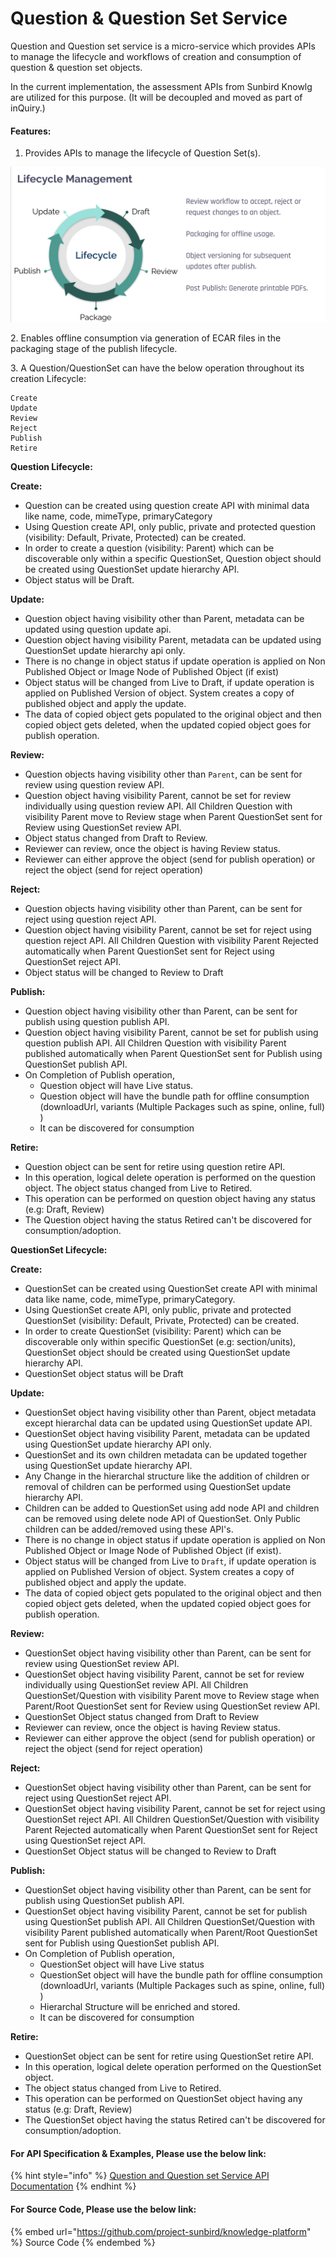 # Question & Question Set Service

Question and Question set service is a micro-service which provides APIs to manage the lifecycle and workflows of creation and consumption of question & question set objects.

In the current implementation, the assessment APIs from Sunbird Knowlg are utilized for this purpose. (It will be decoupled and moved as part of inQuiry.)

#### Features:

1. Provides APIs to manage the lifecycle of Question Set(s).

![Lifecycle Management of a Question Set](<../../../.gitbook/assets/Screen Shot 2022-03-14 at 9.55.13 PM.png>)

2\.  Enables offline consumption via generation of ECAR files in the packaging stage of the publish lifecycle.

3\. A Question/QuestionSet can have the below operation throughout its creation Lifecycle:

```
Create
Update
Review
Reject
Publish
Retire
```

**Question Lifecycle:**

**Create:**

* Question can be created using question create API with minimal data like name, code, mimeType, primaryCategory
* Using Question create API, only public, private and protected question (visibility: Default, Private, Protected) can be created.
* In order to create a question (visibility: Parent) which can be discoverable only within a specific QuestionSet, Question object should be created using QuestionSet update hierarchy API.
* Object status will be Draft.

**Update:**

* Question object having visibility other than Parent, metadata can be updated using question update api.
* Question object having visibility Parent, metadata can be updated using QuestionSet update hierarchy api only.
* There is no change in object status if update operation is applied on Non Published Object or Image Node of Published Object (if exist)
* Object status will be changed from Live to Draft, if update operation is applied on Published Version of object. System creates a copy of published object and apply the update.&#x20;
* The data of copied object gets populated to the original object and then copied object gets deleted, when the updated copied object goes for publish operation.

**Review:**

* Question objects having visibility other than `Parent`, can be sent for review using question review API.
* Question object having visibility Parent, cannot be set for review individually using question review API. All Children Question with visibility Parent move to Review stage when Parent QuestionSet sent for Review using QuestionSet review API.
* Object status changed from Draft to Review.
* Reviewer can review, once the object is having Review status.
* Reviewer can either approve the object (send for publish operation) or reject the object (send for reject operation)

**Reject:**

* Question objects having visibility other than Parent, can be sent for reject using question reject API.
* Question object having visibility Parent, cannot be set for reject using question reject API. All Children Question with visibility Parent Rejected automatically when Parent QuestionSet sent for Reject using QuestionSet reject API.
* Object status will be changed to Review to Draft

**Publish:**

* Question object having visibility other than Parent, can be sent for publish using question publish API.
* Question object having visibility Parent, cannot be set for publish using question publish API. All Children Question with visibility Parent published automatically when Parent QuestionSet sent for Publish using QuestionSet publish API.
* On Completion of Publish operation,
  * Question object will have Live status.
  * Question object will have the bundle path for offline consumption (downloadUrl, variants (Multiple Packages such as spine, online, full) )
  * It can be discovered for consumption

**Retire:**

* Question object can be sent for retire using question retire API.
* In this operation, logical delete operation is performed on the question object. The object status changed from Live to Retired.
* This operation can be performed on question object having any status (e.g: Draft, Review)
* The Question object having the status Retired can't be discovered for consumption/adoption.

**QuestionSet Lifecycle:**

**Create:**

* QuestionSet can be created using QuestionSet create API with minimal data like name, code, mimeType, primaryCategory.
* Using QuestionSet create API, only public, private and protected QuestionSet (visibility: Default, Private, Protected) can be created.
* In order to create QuestionSet (visibility: Parent) which can be discoverable only within specific QuestionSet (e.g: section/units), QuestionSet object should be created using QuestionSet update hierarchy API.&#x20;
* QuestionSet object status will be Draft

**Update:**

* QuestionSet object having visibility other than Parent, object metadata except hierarchal data can be updated using QuestionSet update API.
* QuestionSet object having visibility Parent, metadata can be updated using QuestionSet update hierarchy API only.
* QuestionSet and its own children metadata can be updated together using QuestionSet update hierarchy API.
* Any Change in the hierarchal structure like the addition of children or removal of children can be performed using QuestionSet update hierarchy API.
* Children can be added to QuestionSet using add node API and children can be removed using delete node API of QuestionSet. Only Public children can be added/removed using these API's.
* There is no change in object status if update operation is applied on Non Published Object or Image Node of Published Object (if exist).
* Object status will be changed from Live to `Draft`, if update operation is applied on Published Version of object. System creates a copy of published object and apply the update.&#x20;
* The data of copied object gets populated to the original object and then copied object gets deleted, when the updated copied object goes for publish operation.

**Review:**

* QuestionSet object having visibility other than Parent, can be sent for review using QuestionSet review API.
* QuestionSet object having visibility Parent, cannot be set for review individually using QuestionSet review API. All Children QuestionSet/Question with visibility Parent move to Review stage when Parent/Root QuestionSet sent for Review using QuestionSet review API.
* QuestionSet Object status changed from Draft to Review
* Reviewer can review, once the object is having Review status.
* Reviewer can either approve the object (send for publish operation) or reject the object (send for reject operation)

**Reject:**

* QuestionSet object having visibility other than Parent, can be sent for reject using QuestionSet reject API.
* QuestionSet object having visibility Parent, cannot be set for reject using QuestionSet reject API. All Children QuestionSet/Question with visibility Parent Rejected automatically when Parent QuestionSet sent for Reject using QuestionSet reject API.
* QuestionSet Object status will be changed to Review to Draft

**Publish:**

* QuestionSet object having visibility other than Parent, can be sent for publish using QuestionSet publish API.
* QuestionSet object having visibility Parent, cannot be set for publish using QuestionSet publish API. All Children QuestionSet/Question with visibility Parent published automatically when Parent/Root QuestionSet sent for Publish using QuestionSet publish API.
* On Completion of Publish operation,
  * QuestionSet object will have Live status
  * QuestionSet object will have the bundle path for offline consumption (downloadUrl, variants (Multiple Packages such as spine, online, full) )
  * Hierarchal Structure will be enriched and stored.
  * It can be discovered for consumption

**Retire:**

* QuestionSet object can be sent for retire using QuestionSet retire API.
* In this operation, logical delete operation performed on the QuestionSet object.&#x20;
* The object status changed from Live to Retired.&#x20;
* This operation can be performed on QuestionSet object having any status (e.g: Draft, Review)
* The QuestionSet object having the status Retired can't be discovered for consumption/adoption.

#### For API Specification & Examples, Please use the below link:

{% hint style="info" %}
[Question and Question set Service API Documentation](http://docs.sunbird.org/latest/apis/questionapi/)
{% endhint %}

#### For Source Code, Please use the below link:

{% embed url="https://github.com/project-sunbird/knowledge-platform" %}
Source Code
{% endembed %}
